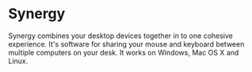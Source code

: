 # Synergy

Synergy combines your desktop devices together in to one cohesive experience. It's software for sharing your mouse
and keyboard between multiple computers on your desk. It works on Windows, Mac OS X and Linux.
